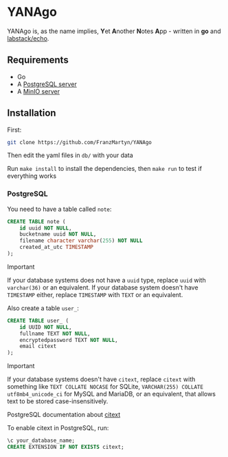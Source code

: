 # YANAgo

YANAgo is, as the name implies, **Y**et **A**nother **N**otes **A**pp - written in **go** and [labstack/echo](https://github.com/labstack/echo).

## Requirements

- Go
- A [PostgreSQL server](https://www.postgresql.org/docs/current/tutorial-install.html)
- A [MinIO server](https://min.io/docs/minio/linux/operations/installation.html)

## Installation

First:

```bash
git clone https://github.com/FranzMartyn/YANAgo
```

Then edit the yaml files in `db/` with your data

Run `make install` to install the dependencies, then `make run` to test if everything works

### PostgreSQL

You need to have a table called `note`:

```sql
CREATE TABLE note (
    id uuid NOT NULL,
    bucketname uuid NOT NULL,
    filename character varchar(255) NOT NULL
    created_at_utc TIMESTAMP
);
```

> [!IMPORTANT]
> If your database systems does not have a `uuid` type, replace `uuid` with `varchar(36)` or an equivalent.
> If your database system doesn't have `TIMESTAMP` either, replace `TIMESTAMP` with `TEXT` or an equivalent.

Also create a table `user_`:

```sql
CREATE TABLE user_ (
    id UUID NOT NULL,
    fullname TEXT NOT NULL,
    encryptedpassword TEXT NOT NULL,
    email citext
);
```

> [!IMPORTANT]
> If your database systems doesn't have `citext`, replace `citext` with something like `TEXT COLLATE NOCASE` for SQLite, `VARCHAR(255) COLLATE utf8mb4_unicode_ci` for MySQL and MariaDB, or an equivalent, that allows text to be stored case-insensitively.

PostgreSQL documentation about [citext](https://www.postgresql.org/docs/current/citext.html)

To enable citext in PostgreSQL, run:

```sql
\c your_database_name;
CREATE EXTENSION IF NOT EXISTS citext;
```
